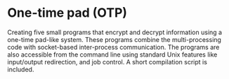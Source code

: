 # One-time pad (OTP)
Creating five small programs that encrypt and decrypt information using a one-time pad-like system. These programs combine the multi-processing code with socket-based inter-process communication. The programs are also accessible from the command line using standard Unix features like input/output redirection, and job control. A short compilation script is included.
